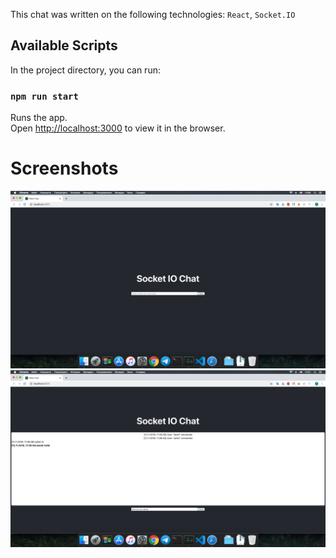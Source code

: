 This chat was written on the following technologies: `React`, `Socket.IO`
## Available Scripts

In the project directory, you can run:

### `npm run start`

Runs the app.<br />
Open [http://localhost:3000](http://localhost:3000) to view it in the browser.

# Screenshots
![alt text](./screenshots/screen1.png)
![alt text](./screenshots/screen2.png)
